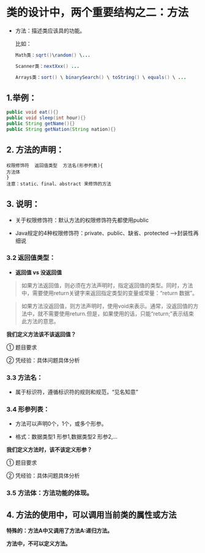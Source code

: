 # 类的设计中，两个重要结构之二：方法
* 方法：描述类应该具的功能。

  比如：
  ```java
  Math类：sqrt()\random() \...
  ```
  ```java
  Scanner类：nextXxx() ...
  ```
  ```java
  Arrays类：sort() \ binarySearch() \ toString() \ equals() \ ...
  ```

## 1.举例：
  ```java
  public void eat(){}
  public void sleep(int hour){}
  public String getName(){}
  public String getNation(String nation){}
  ```
## 2. 方法的声明：

    权限修饰符  返回值类型  方法名(形参列表){
    方法体
    }
    注意：static、final、abstract 来修饰的方法

## 3. 说明：
* 关于权限修饰符：默认方法的权限修饰符先都使用public

* Java规定的4种权限修饰符：private、public、缺省、protected  -->封装性再细说

### 3.2 返回值类型： 

* **返回值  vs 没返回值**

>如果方法返回值，则必须在方法声明时，指定返回值的类型。同时，方法中，需要使用return关键字来返回指定类型的变量或常量：“return 数据”。

>如果方法没返回值，则方法声明时，使用void来表示。通常，没返回值的方法中，就不需要使用return.但是，如果使用的话，只能“return;”表示结束此方法的意思。

**我们定义方法该不该返回值？**

① 题目要求

② 凭经验：具体问题具体分析

### 3.3 方法名：

* 属于标识符，遵循标识符的规则和规范，“见名知意”

### 3.4 形参列表：

* 方法可以声明0个，1个，或多个形参。

* 格式：数据类型1 形参1,数据类型2 形参2,...

**我们定义方法时，该不该定义形参？**


① 题目要求

② 凭经验：具体问题具体分析

### 3.5 方法体：方法功能的体现。 	

## 4. 方法的使用中，可以调用当前类的属性或方法

**特殊的：方法A中又调用了方法A:递归方法。**

**方法中，不可以定义方法。**
